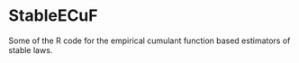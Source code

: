 # StableECuF
Some of the R code for the empirical cumulant function based estimators of stable laws. 

